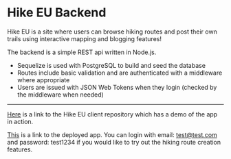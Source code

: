 # Hike EU Backend

Hike EU is a site where users can browse hiking routes and post their own trails using interactive mapping and blogging features!

The backend is a simple REST api written in Node.js.

- Sequelize is used with PostgreSQL to build and seed the database
- Routes include basic validation and are authenticated with a middleware where appropriate
- Users are issued with JSON Web Tokens when they login (checked by the middleware when needed)

---

[Here](https://github.com/t0mc0llins/frontend-hike-eu) is a link to the Hike EU client repository which has a demo of the app in action.

[This](https://hike-eu.netlify.app/) is a link to the deployed app. You can login with email: test@test.com and password: test1234 if you would like to try out the hiking route creation features.
